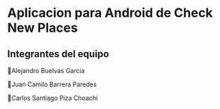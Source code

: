 # Aplicacion para Android de Check New Places

## Integrantes del equipo

 👤Alejandro Buelvas Garcia

 👤Juan Camilo Barrera Paredes

 👤Carlos Santiago Piza Choachi
